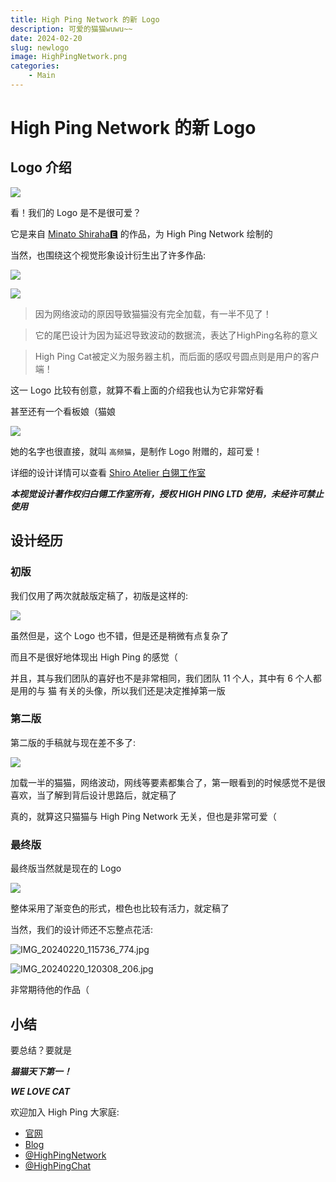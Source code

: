 ```yaml
---
title: High Ping Network 的新 Logo
description: 可爱的猫猫wuwu~~
date: 2024-02-20
slug: newlogo
image: HighPingNetwork.png
categories:
    - Main
---
```


# High Ping Network 的新 Logo

## Logo 介绍

![](HighPing.png)

看！我们的 Logo 是不是很可爱？

它是来自 [Minato Shiraha🅴](https://t.me/minatoshiraha) 的作品，为 High Ping Network 绘制的

当然，也围绕这个视觉形象设计衍生出了许多作品:

![](HighPingNetwork.png)

![](HighPingBlog.png)

> 因为网络波动的原因导致猫猫没有完全加载，有一半不见了！

> 它的尾巴设计为因为延迟导致波动的数据流，表达了HighPing名称的意义

> High Ping Cat被定义为服务器主机，而后面的感叹号圆点则是用户的客户端！

这一 Logo 比较有创意，就算不看上面的介绍我也认为它非常好看

甚至还有一个看板娘（猫娘

![](https://highp.ing/logo/高频猫.png)

她的名字也很直接，就叫 `高频猫`，是制作 Logo 附赠的，超可爱！

详细的设计详情可以查看 [Shiro Atelier 白翎工作室](https://www.shiroaudio.eu.org/2024/02/20/视觉设计作品集highping-network视觉设计/)

***本视觉设计著作权归白翎工作室所有，授权 HIGH PING LTD 使用，未经许可禁止使用***

## 设计经历

### 初版

我们仅用了两次就敲版定稿了，初版是这样的: 

![](IMG_20240220_114608_603.jpg)

虽然但是，这个 Logo 也不错，但是还是稍微有点复杂了

而且不是很好地体现出 High Ping 的感觉（

并且，其与我们团队的喜好也不是非常相同，我们团队 11 个人，其中有 6 个人都是用的与 猫 有关的头像，所以我们还是决定推掉第一版

### 第二版

第二版的手稿就与现在差不多了: 

![](IMG_20240220_114555_190.jpg)

加载一半的猫猫，网络波动，网线等要素都集合了，第一眼看到的时候感觉不是很喜欢，当了解到背后设计思路后，就定稿了

真的，就算这只猫猫与 High Ping Network 无关，但也是非常可爱（

### 最终版

最终版当然就是现在的 Logo

![](HighPing.png)

整体采用了渐变色的形式，橙色也比较有活力，就定稿了

当然，我们的设计师还不忘整点花活: 

![IMG_20240220_115736_774.jpg](IMG_20240220_115736_774.jpg)

![IMG_20240220_120308_206.jpg](IMG_20240220_120308_206.jpg)

非常期待他的作品（

## 小结

要总结？要就是

***猫猫天下第一！***

***WE LOVE CAT***

欢迎加入 High Ping 大家庭:
- [官网](https://highp.ing)
- [Blog](https://blog.highp.ing)
- [@HighPingNetwork](https://t.me/HighPingNetwork)
- [@HighPingChat](https://t.me/highpingchat)